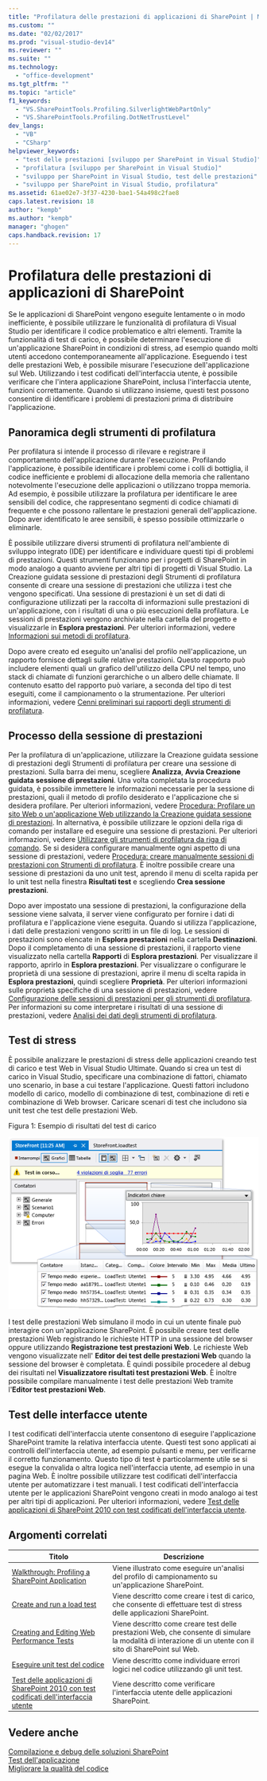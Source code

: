 ```yaml
---
title: "Profilatura delle prestazioni di applicazioni di SharePoint | Microsoft Docs"
ms.custom: ""
ms.date: "02/02/2017"
ms.prod: "visual-studio-dev14"
ms.reviewer: ""
ms.suite: ""
ms.technology: 
  - "office-development"
ms.tgt_pltfrm: ""
ms.topic: "article"
f1_keywords: 
  - "VS.SharePointTools.Profiling.SilverlightWebPartOnly"
  - "VS.SharePointTools.Profiling.DotNetTrustLevel"
dev_langs: 
  - "VB"
  - "CSharp"
helpviewer_keywords: 
  - "test delle prestazioni [sviluppo per SharePoint in Visual Studio]"
  - "profilatura [sviluppo per SharePoint in Visual Studio]"
  - "sviluppo per SharePoint in Visual Studio, test delle prestazioni"
  - "sviluppo per SharePoint in Visual Studio, profilatura"
ms.assetid: 61ae02e7-3f37-4230-bae1-54a498c2fae8
caps.latest.revision: 18
author: "kempb"
ms.author: "kempb"
manager: "ghogen"
caps.handback.revision: 17
---
```

# Profilatura delle prestazioni di applicazioni di SharePoint
  Se le applicazioni di SharePoint vengono eseguite lentamente o in modo inefficiente, è possibile utilizzare le funzionalità di profilatura di Visual Studio per identificare il codice problematico e altri elementi.  Tramite la funzionalità di test di carico, è possibile determinare l'esecuzione di un'applicazione SharePoint in condizioni di stress, ad esempio quando molti utenti accedono contemporaneamente all'applicazione.  Eseguendo i test delle prestazioni Web, è possibile misurare l'esecuzione dell'applicazione sul Web.  Utilizzando i test codificati dell'interfaccia utente, è possibile verificare che l'intera applicazione SharePoint, inclusa l'interfaccia utente, funzioni correttamente.  Quando si utilizzano insieme, questi test possono consentire di identificare i problemi di prestazioni prima di distribuire l'applicazione.  
  
## Panoramica degli strumenti di profilatura  
 Per profilatura si intende il processo di rilevare e registrare il comportamento dell'applicazione durante l'esecuzione.  Profilando l'applicazione, è possibile identificare i problemi come i colli di bottiglia, il codice inefficiente e problemi di allocazione della memoria che rallentano notevolmente l'esecuzione delle applicazioni o utilizzano troppa memoria.  Ad esempio, è possibile utilizzare la profilatura per identificare le aree sensibili del codice, che rappresentano segmenti di codice chiamati di frequente e che possono rallentare le prestazioni generali dell'applicazione.  Dopo aver identificato le aree sensibili, è spesso possibile ottimizzarle o eliminarle.  
  
 È possibile utilizzare diversi strumenti di profilatura nell'ambiente di sviluppo integrato \(IDE\) per identificare e individuare questi tipi di problemi di prestazioni.  Questi strumenti funzionano per i progetti di SharePoint in modo analogo a quanto avviene per altri tipi di progetti di Visual Studio.  La Creazione guidata sessione di prestazioni degli Strumenti di profilatura consente di creare una sessione di prestazioni che utilizza i test che vengono specificati.  Una sessione di prestazioni è un set di dati di configurazione utilizzati per la raccolta di informazioni sulle prestazioni di un'applicazione, con i risultati di una o più esecuzioni della profilatura.  Le sessioni di prestazioni vengono archiviate nella cartella del progetto e visualizzarle in **Esplora prestazioni**.  Per ulteriori informazioni, vedere [Informazioni sui metodi di profilatura](../profiling/understanding-performance-collection-methods.md).  
  
 Dopo avere creato ed eseguito un'analisi del profilo nell'applicazione, un rapporto fornisce dettagli sulle relative prestazioni.  Questo rapporto può includere elementi quali un grafico dell'utilizzo della CPU nel tempo, uno stack di chiamate di funzioni gerarchiche o un albero delle chiamate.  Il contenuto esatto del rapporto può variare, a seconda del tipo di test eseguiti, come il campionamento o la strumentazione.  Per ulteriori informazioni, vedere [Cenni preliminari sui rapporti degli strumenti di profilatura](http://go.microsoft.com/fwlink/?LinkId=224689).  
  
## Processo della sessione di prestazioni  
 Per la profilatura di un'applicazione, utilizzare la Creazione guidata sessione di prestazioni degli Strumenti di profilatura per creare una sessione di prestazioni.  Sulla barra dei menu, scegliere **Analizza**, **Avvia Creazione guidata sessione di prestazioni**.  Una volta completata la procedura guidata, è possibile immettere le informazioni necessarie per la sessione di prestazioni, quali il metodo di profilo desiderato e l'applicazione che si desidera profilare.  Per ulteriori informazioni, vedere [Procedura: Profilare un sito Web o un'applicazione Web utilizzando la Creazione guidata sessione di prestazioni](http://go.microsoft.com/fwlink/?LinkId=224692).  In alternativa, è possibile utilizzare le opzioni della riga di comando per installare ed eseguire una sessione di prestazioni.  Per ulteriori informazioni, vedere [Utilizzare gli strumenti di profilatura da riga di comando](http://go.microsoft.com/fwlink/?LinkId=224703).  Se si desidera configurare manualmente ogni aspetto di una sessione di prestazioni, vedere [Procedura: creare manualmente sessioni di prestazioni con Strumenti di profilatura](http://go.microsoft.com/fwlink/?LinkId=224691).  È inoltre possibile creare una sessione di prestazioni da uno unit test, aprendo il menu di scelta rapida per lo unit test nella finestra **Risultati test** e scegliendo **Crea sessione prestazioni**.  
  
 Dopo aver impostato una sessione di prestazioni, la configurazione della sessione viene salvata, il server viene configurato per fornire i dati di profilatura e l'applicazione viene eseguita.  Quando si utilizza l'applicazione, i dati delle prestazioni vengono scritti in un file di log.  Le sessioni di prestazioni sono elencate in **Esplora prestazioni** nella cartella **Destinazioni**.  Dopo il completamento di una sessione di prestazioni, il rapporto viene visualizzato nella cartella **Rapporti** di **Esplora prestazioni**.  Per visualizzare il rapporto, aprirlo in **Esplora prestazioni**.  Per visualizzare o configurare le proprietà di una sessione di prestazioni, aprire il menu di scelta rapida in **Esplora prestazioni**, quindi scegliere **Proprietà**.  Per ulteriori informazioni sulle proprietà specifiche di una sessione di prestazioni, vedere [Configurazione delle sessioni di prestazioni per gli strumenti di profilatura](http://go.microsoft.com/fwlink/?LinkId=224694).  Per informazioni su come interpretare i risultati di una sessione di prestazioni, vedere [Analisi dei dati degli strumenti di profilatura](http://go.microsoft.com/fwlink/?LinkId=224704).  
  
## Test di stress  
 È possibile analizzare le prestazioni di stress delle applicazioni creando test di carico e test Web in Visual Studio Ultimate.  Quando si crea un test di carico in Visual Studio, specificare una combinazione di fattori, chiamato uno scenario, in base a cui testare l'applicazione.  Questi fattori includono modello di carico, modello di combinazione di test, combinazione di reti e combinazione di Web browser.  Caricare scenari di test che includono sia unit test che test delle prestazioni Web.  
  
 Figura 1: Esempio di risultati del test di carico  
  
 ![Esecuzione della visualizzazione grafici del test di carico](../sharepoint/media/load-webgraphs.png "Esecuzione della visualizzazione grafici del test di carico")  
  
 I test delle prestazioni Web simulano il modo in cui un utente finale può interagire con un'applicazione SharePoint.  È possibile creare test delle prestazioni Web registrando le richieste HTTP in una sessione del browser oppure utilizzando **Registrazione test prestazioni Web**.  Le richieste Web vengono visualizzate nell' **Editor dei test delle prestazioni Web** quando la sessione del browser è completata.  È quindi possibile procedere al debug dei risultati nel **Visualizzatore risultati test prestazioni Web**.  È inoltre possibile compilare manualmente i test delle prestazioni Web tramite l'**Editor test prestazioni Web**.  
  
## Test delle interfacce utente  
 I test codificati dell'interfaccia utente consentono di eseguire l'applicazione SharePoint tramite la relativa interfaccia utente.  Questi test sono applicati ai controlli dell'interfaccia utente, ad esempio pulsanti e menu, per verificarne il corretto funzionamento.  Questo tipo di test è particolarmente utile se si esegue la convalida o altra logica nell'interfaccia utente, ad esempio in una pagina Web.  È inoltre possibile utilizzare test codificati dell'interfaccia utente per automatizzare i test manuali.  I test codificati dell'interfaccia utente per le applicazioni SharePoint vengono creati in modo analogo ai test per altri tipi di applicazioni.  Per ulteriori informazioni, vedere [Test delle applicazioni di SharePoint 2010 con test codificati dell'interfaccia utente](../test/testing-sharepoint-2010-applications-with-coded-ui-tests.md).  
  
## Argomenti correlati  
  
|Titolo|Descrizione|  
|------------|-----------------|  
|[Walkthrough: Profiling a SharePoint Application](../sharepoint/walkthrough-profiling-a-sharepoint-application.md)|Viene illustrato come eseguire un'analisi del profilo di campionamento su un'applicazione SharePoint.|  
|[Create and run a load test](http://msdn.microsoft.com/it-it/7041cbcf-9ab1-4579-98ff-8f296aeaded4)|Viene descritto come creare i test di carico, che consente di effettuare test di stress delle applicazioni SharePoint.|  
|[Creating and Editing Web Performance Tests](http://msdn.microsoft.com/it-it/8bf5f2a7-c693-47d6-9282-5946480151dc)|Viene descritto come creare test delle prestazioni Web, che consente di simulare la modalità di interazione di un utente con il sito di SharePoint sul Web.|  
|[Eseguire unit test del codice](../test/unit-test-your-code.md)|Viene descritto come individuare errori logici nel codice utilizzando gli unit test.|  
|[Test delle applicazioni di SharePoint 2010 con test codificati dell'interfaccia utente](../test/testing-sharepoint-2010-applications-with-coded-ui-tests.md)|Viene descritto come verificare l'interfaccia utente delle applicazioni SharePoint.|  
  
## Vedere anche  
 [Compilazione e debug delle soluzioni SharePoint](../sharepoint/building-and-debugging-sharepoint-solutions.md)   
 [Test dell'applicazione](http://msdn.microsoft.com/library/796b7d6d-ad45-4772-9719-55eaf5490dac)   
 [Migliorare la qualità del codice](../test/improve-code-quality.md)  
  
  